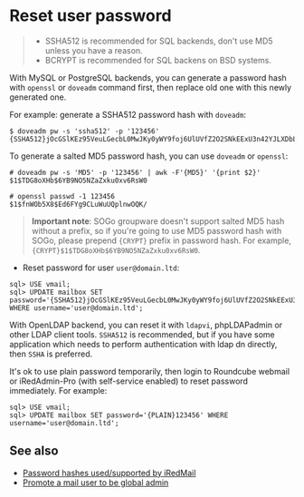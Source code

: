 # Reset user password

> * SSHA512 is recommended for SQL backends, don't use MD5 unless you have a reason.
> * BCRYPT is recommended for SQL backens on BSD systems.

With MySQL or PostgreSQL backends, you can generate a password hash with
`openssl` or `doveadm` command first, then replace old one with this newly
generated one.

For example: generate a SSHA512 password hash with `doveadm`:

```
$ doveadm pw -s 'ssha512' -p '123456'
{SSHA512}jOcGSlKEz95VeuLGecbL0MwJKy0yWY9foj6UlUVfZ2O2SNkEExU3n42YJLXDbLnu3ghnIRBkwDMsM31q7OI0jY5B/5E=
```

To generate a salted MD5 password hash, you can use `doveadm` or `openssl`:

```
# doveadm pw -s 'MD5' -p '123456' | awk -F'{MD5}' '{print $2}'
$1$TDG8oXHb$6YB9NO5NZaZxku0xv6RsW0

# openssl passwd -1 123456
$1$fnWOb5X8$Ed6FYg9CLuWuUQplnwOQK/
```

> __Important note__: SOGo groupware doesn't support salted MD5 hash without a
> prefix, so if you're going to use MD5 password hash with SOGo,
> please prepend `{CRYPT}` prefix in password hash. For example,
> `{CRYPT}$1$TDG8oXHb$6YB9NO5NZaZxku0xv6RsW0`.

* Reset password for user `user@domain.ltd`:

```
sql> USE vmail;
sql> UPDATE mailbox SET password='{SSHA512}jOcGSlKEz95VeuLGecbL0MwJKy0yWY9foj6UlUVfZ2O2SNkEExU3n42YJLXDbLnu3ghnIRBkwDMsM31q7OI0jY5B/5E=' WHERE username='user@domain.ltd';
```

With OpenLDAP backend, you can reset it with `ldapvi`, phpLDAPadmin or other
LDAP client tools. `SSHA512` is recommended, but if you have some application
which needs to perform authentication with ldap dn directly, then `SSHA` is
preferred.

It's ok to use plain password temporarily, then login to Roundcube webmail
or iRedAdmin-Pro (with self-service enabled) to reset password immediately.
For example:

```
sql> USE vmail;
sql> UPDATE mailbox SET password='{PLAIN}123456' WHERE username='user@domain.ltd';
```

## See also

* [Password hashes used/supported by iRedMail](./password.hashes.html)
* [Promote a mail user to be global admin](./promote.user.to.global.admin.html)
